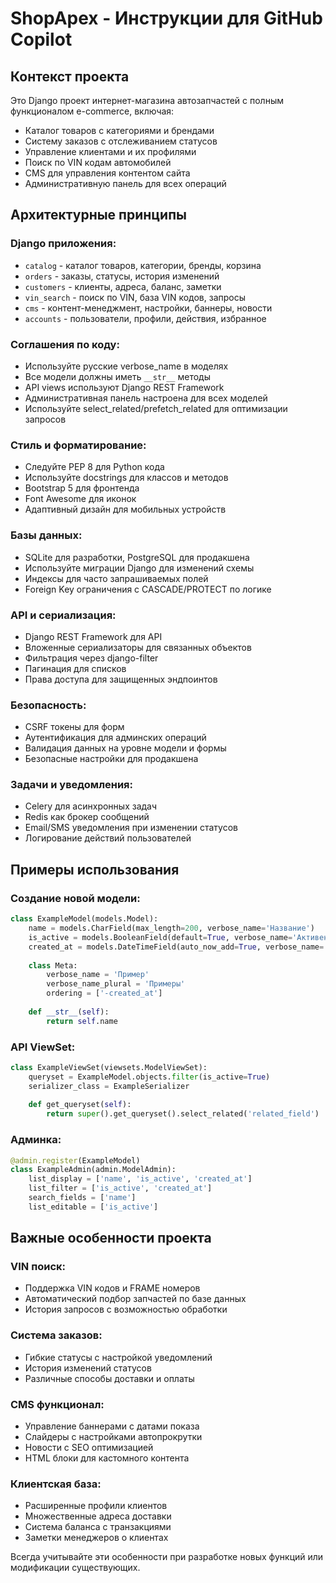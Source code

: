 <!-- Use this file to provide workspace-specific custom instructions to Copilot. For more details, visit https://code.visualstudio.com/docs/copilot/copilot-customization#_use-a-githubcopilotinstructionsmd-file -->

# ShopApex - Инструкции для GitHub Copilot

## Контекст проекта
Это Django проект интернет-магазина автозапчастей с полным функционалом e-commerce, включая:
- Каталог товаров с категориями и брендами
- Систему заказов с отслеживанием статусов
- Управление клиентами и их профилями
- Поиск по VIN кодам автомобилей
- CMS для управления контентом сайта
- Административную панель для всех операций

## Архитектурные принципы

### Django приложения:
- `catalog` - каталог товаров, категории, бренды, корзина
- `orders` - заказы, статусы, история изменений
- `customers` - клиенты, адреса, баланс, заметки
- `vin_search` - поиск по VIN, база VIN кодов, запросы
- `cms` - контент-менеджмент, настройки, баннеры, новости
- `accounts` - пользователи, профили, действия, избранное

### Соглашения по коду:
- Используйте русские verbose_name в моделях
- Все модели должны иметь `__str__` методы
- API views используют Django REST Framework
- Административная панель настроена для всех моделей
- Используйте select_related/prefetch_related для оптимизации запросов

### Стиль и форматирование:
- Следуйте PEP 8 для Python кода
- Используйте docstrings для классов и методов
- Bootstrap 5 для фронтенда
- Font Awesome для иконок
- Адаптивный дизайн для мобильных устройств

### Базы данных:
- SQLite для разработки, PostgreSQL для продакшена
- Используйте миграции Django для изменений схемы
- Индексы для часто запрашиваемых полей
- Foreign Key ограничения с CASCADE/PROTECT по логике

### API и сериализация:
- Django REST Framework для API
- Вложенные сериализаторы для связанных объектов
- Фильтрация через django-filter
- Пагинация для списков
- Права доступа для защищенных эндпоинтов

### Безопасность:
- CSRF токены для форм
- Аутентификация для админских операций
- Валидация данных на уровне модели и формы
- Безопасные настройки для продакшена

### Задачи и уведомления:
- Celery для асинхронных задач
- Redis как брокер сообщений
- Email/SMS уведомления при изменении статусов
- Логирование действий пользователей

## Примеры использования

### Создание новой модели:
```python
class ExampleModel(models.Model):
    name = models.CharField(max_length=200, verbose_name='Название')
    is_active = models.BooleanField(default=True, verbose_name='Активен')
    created_at = models.DateTimeField(auto_now_add=True, verbose_name='Дата создания')
    
    class Meta:
        verbose_name = 'Пример'
        verbose_name_plural = 'Примеры'
        ordering = ['-created_at']
    
    def __str__(self):
        return self.name
```

### API ViewSet:
```python
class ExampleViewSet(viewsets.ModelViewSet):
    queryset = ExampleModel.objects.filter(is_active=True)
    serializer_class = ExampleSerializer
    
    def get_queryset(self):
        return super().get_queryset().select_related('related_field')
```

### Админка:
```python
@admin.register(ExampleModel)
class ExampleAdmin(admin.ModelAdmin):
    list_display = ['name', 'is_active', 'created_at']
    list_filter = ['is_active', 'created_at']
    search_fields = ['name']
    list_editable = ['is_active']
```

## Важные особенности проекта

### VIN поиск:
- Поддержка VIN кодов и FRAME номеров
- Автоматический подбор запчастей по базе данных
- История запросов с возможностью обработки

### Система заказов:
- Гибкие статусы с настройкой уведомлений
- История изменений статусов
- Различные способы доставки и оплаты

### CMS функционал:
- Управление баннерами с датами показа
- Слайдеры с настройками автопрокрутки
- Новости с SEO оптимизацией
- HTML блоки для кастомного контента

### Клиентская база:
- Расширенные профили клиентов
- Множественные адреса доставки
- Система баланса с транзакциями
- Заметки менеджеров о клиентах

Всегда учитывайте эти особенности при разработке новых функций или модификации существующих.
